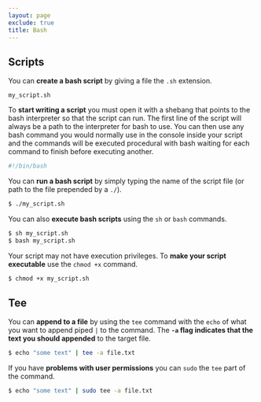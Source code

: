 ```yaml
---
layout: page
exclude: true
title: Bash
---
```


## Scripts

You can **create a bash script** by giving a file the `.sh` extension.
```
my_script.sh
```

To **start writing a script** you must open it with a shebang that points to the bash interpreter so that the script can run. The first line of the script will always be a path to the interpreter for bash to use. You can then use any bash command you would normally use in the console inside your script and the commands will be executed procedural with bash waiting for each command to finish before executing another.
```bash
#!/bin/bash
```

You can **run a bash script** by simply typing the name of the script file (or path to the file prepended by a `./`).
```bash
$ ./my_script.sh
```

You can also **execute bash scripts** using the `sh` or `bash` commands.
```bash
$ sh my_script.sh
$ bash my_script.sh
```

Your script may not have execution privileges. To **make your script executable** use the `chmod +x` command.
```bash
$ chmod +x my_script.sh
```

## Tee

You can **append to a file** by using the `tee` command with the `echo` of what you want to append piped `|` to the command. The **`-a` flag indicates that the text you should appended** to the target file.
```bash
$ echo "some text" | tee -a file.txt
``` 

If you have **problems with user permissions** you can `sudo` the `tee` part of the command.
```bash
$ echo "some text" | sudo tee -a file.txt
```
<!--stackedit_data:
eyJoaXN0b3J5IjpbLTYyNzU0NjIyMywxNjk1Nzg5NzE0XX0=
-->